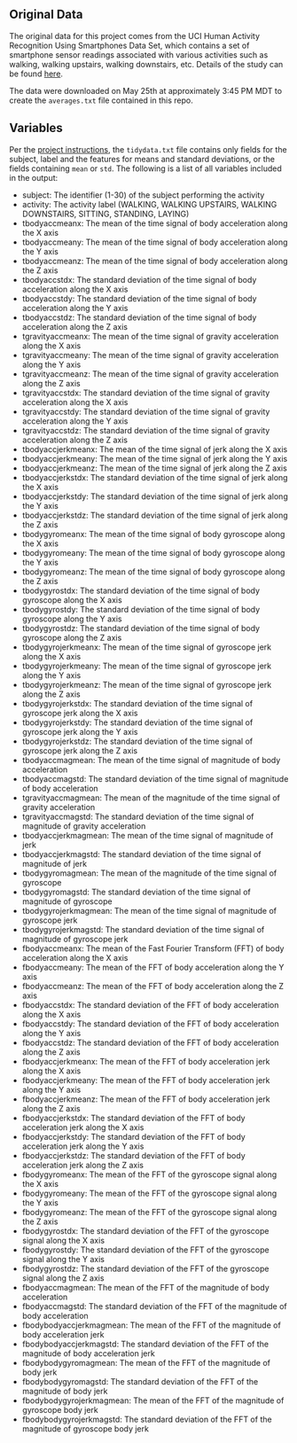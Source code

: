## Original Data

The original data for this project comes from the UCI Human Activity Recognition Using Smartphones Data Set, which contains a set of smartphone sensor readings associated with various activities such as walking, walking upstairs, walking downstairs, etc. Details of the study can be found [here](http://archive.ics.uci.edu/ml/datasets/Human+Activity+Recognition+Using+Smartphones).

The data were downloaded on May 25th at approximately 3:45 PM MDT to create
the ```averages.txt``` file contained in this repo.

## Variables

Per the [project instructions](https://class.coursera.org/getdata-009/human_grading/view/courses/972587/assessments/3/submissions),
the ```tidydata.txt``` file contains only fields for the subject, label and the features for means and standard deviations, or the fields containing ```mean``` or ```std```.  The following is a list of all variables included in the output:

* subject: The identifier (1-30) of the subject performing the activity
* activity: The activity label (WALKING, WALKING UPSTAIRS, WALKING DOWNSTAIRS, SITTING, STANDING, LAYING)
* tbodyaccmeanx: The mean of the time signal of body acceleration along the X axis
* tbodyaccmeany: The mean of the time signal of body acceleration along the Y axis
* tbodyaccmeanz: The mean of the time signal of body acceleration along the Z axis
* tbodyaccstdx: The standard deviation of the time signal of body acceleration along the X axis
* tbodyaccstdy: The standard deviation of the time signal of body acceleration along the Y axis
* tbodyaccstdz: The standard deviation of the time signal of body acceleration along the Z axis
* tgravityaccmeanx: The mean of the time signal of gravity acceleration along the X axis
* tgravityaccmeany: The mean of the time signal of gravity acceleration along the Y axis
* tgravityaccmeanz: The mean of the time signal of gravity acceleration along the Z axis
* tgravityaccstdx: The standard deviation of the time signal of gravity acceleration along the X axis
* tgravityaccstdy: The standard deviation of the time signal of gravity acceleration along the Y axis
* tgravityaccstdz: The standard deviation of the time signal of gravity acceleration along the Z axis
* tbodyaccjerkmeanx: The mean of the time signal of jerk along the X axis
* tbodyaccjerkmeany: The mean of the time signal of jerk along the Y axis
* tbodyaccjerkmeanz: The mean of the time signal of jerk along the Z axis
* tbodyaccjerkstdx: The standard deviation of the time signal of jerk along the X axis
* tbodyaccjerkstdy: The standard deviation of the time signal of jerk along the Y axis
* tbodyaccjerkstdz: The standard deviation of the time signal of jerk along the Z axis
* tbodygyromeanx: The mean of the time signal of body gyroscope along the X axis
* tbodygyromeany: The mean of the time signal of body gyroscope along the Y axis
* tbodygyromeanz: The mean of the time signal of body gyroscope along the Z axis
* tbodygyrostdx: The standard deviation of the time signal of body gyroscope along the X axis
* tbodygyrostdy: The standard deviation of the time signal of body gyroscope along the Y axis
* tbodygyrostdz: The standard deviation of the time signal of body gyroscope along the Z axis
* tbodygyrojerkmeanx: The mean of the time signal of gyroscope jerk along the X axis
* tbodygyrojerkmeany: The mean of the time signal of gyroscope jerk along the Y axis
* tbodygyrojerkmeanz: The mean of the time signal of gyroscope jerk along the Z axis
* tbodygyrojerkstdx: The standard deviation of the time signal of gyroscope jerk along the X axis
* tbodygyrojerkstdy: The standard deviation of the time signal of gyroscope jerk along the Y axis
* tbodygyrojerkstdz: The standard deviation of the time signal of gyroscope jerk along the Z axis
* tbodyaccmagmean: The mean of the time signal of magnitude of body acceleration
* tbodyaccmagstd: The standard deviation of the time signal of magnitude of body acceleration
* tgravityaccmagmean: The mean of the magnitude of the time signal of gravity acceleration
* tgravityaccmagstd: The standard deviation of the time signal of magnitude of gravity acceleration
* tbodyaccjerkmagmean: The mean of the time signal of magnitude of jerk
* tbodyaccjerkmagstd: The standard deviation of the time signal of magnitude of jerk
* tbodygyromagmean: The mean of the magnitude of the time signal of gyroscope
* tbodygyromagstd: The standard deviation of the time signal of magnitude of gyroscope
* tbodygyrojerkmagmean: The mean of the time signal of magnitude of gyroscope jerk
* tbodygyrojerkmagstd: The standard deviation of the time signal of magnitude of gyroscope jerk
* fbodyaccmeanx: The mean of the Fast Fourier Transform (FFT) of body acceleration along the X axis
* fbodyaccmeany: The mean of the FFT of body acceleration along the Y axis
* fbodyaccmeanz: The mean of the FFT of body acceleration along the Z axis
* fbodyaccstdx: The standard deviation of the FFT of body acceleration along the X axis
* fbodyaccstdy: The standard deviation of the FFT of body acceleration along the Y axis
* fbodyaccstdz: The standard deviation of the FFT of body acceleration along the Z axis
* fbodyaccjerkmeanx: The mean of the FFT of body acceleration jerk along the X axis
* fbodyaccjerkmeany: The mean of the FFT of body acceleration jerk along the Y axis
* fbodyaccjerkmeanz: The mean of the FFT of body acceleration jerk along the Z axis
* fbodyaccjerkstdx: The standard deviation of the FFT of body acceleration jerk along the X axis
* fbodyaccjerkstdy: The standard deviation of the FFT of body acceleration jerk along the Y axis
* fbodyaccjerkstdz: The standard deviation of the FFT of body acceleration jerk along the Z axis
* fbodygyromeanx: The mean of the FFT of the gyroscope signal along the X axis
* fbodygyromeany: The mean of the FFT of the gyroscope signal along the Y axis
* fbodygyromeanz: The mean of the FFT of the gyroscope signal along the Z axis
* fbodygyrostdx: The standard deviation of the FFT of the gyroscope signal along the X axis
* fbodygyrostdy: The standard deviation of the FFT of the gyroscope signal along the Y axis
* fbodygyrostdz: The standard deviation of the FFT of the gyroscope signal along the Z axis
* fbodyaccmagmean: The mean of the FFT of the magnitude of body acceleration
* fbodyaccmagstd: The standard deviation of the FFT of the magnitude of body acceleration
* fbodybodyaccjerkmagmean: The mean of the FFT of the magnitude of body acceleration jerk
* fbodybodyaccjerkmagstd: The standard deviation of the FFT of the magnitude of body acceleration jerk
* fbodybodygyromagmean: The mean of the FFT of the magnitude of body jerk
* fbodybodygyromagstd: The standard deviation of the FFT of the magnitude of body jerk
* fbodybodygyrojerkmagmean:  The mean of the FFT of the magnitude of gyroscope body jerk
* fbodybodygyrojerkmagstd: The standard deviation of the FFT of the magnitude of gyroscope body jerk